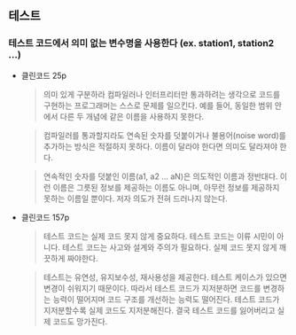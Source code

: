 ## 테스트

### 테스트 코드에서 의미 없는 변수명을 사용한다 (ex. station1, station2 ...)
- 클린코드 25p
    > 의미 있게 구분하라
      컴파일러나 인터프리터만 통과하려는 생각으로 코드를 구현하는 프로그래머는 스스로 문제를 일으킨다.
      예를 들어, 동일한 범위 안에서 다른 두 개념에 같은 이름을 사용하지 못한다.

    > 컴파일러를 통과할지라도 연속된 숫자를 덧붙이거나 불용어(noise word)를 추가하는 방식은 적절하지 못하다.
      이름이 달라야 한다면 의미도 달라져야 한다.

    > 연속적인 숫자를 덧붙인 이름(a1, a2 ... aN)은 의도적인 이름과 정반대다.
      이런 이름은 그릇된 정보를 제공하는 이름도 아니며, 아무런 정보를 제공하지 못하는 이름일 뿐이다.
      저자 의도가 전혀 드러나지 않는다.
- 클린코드 157p
    > 테스트 코드는 실제 코드 못지 않게 중요하다. 테스트 코드는 이류 시민이 아니다.
      테스트 코드는 사고와 설계와 주의가 필요하다.
      실제 코드 못지 않게 깨끗하게 짜야한다.

    > 테스트는 유연성, 유지보수성, 재사용성을 제공한다. 테스트 케이스가 있으면 변경이 쉬워지기 때문이다.
      따라서 테스트 코드가 지저분하면 코드를 변경하는 능력이 떨어지며 코드 구조를 개선하는 능력도 떨어진다.
      테스트 코드가 지저분할수록 실제 코드도 지저분해진다.
      결국 테스트 코드를 잃어버리고 실제 코드도 망가진다.
